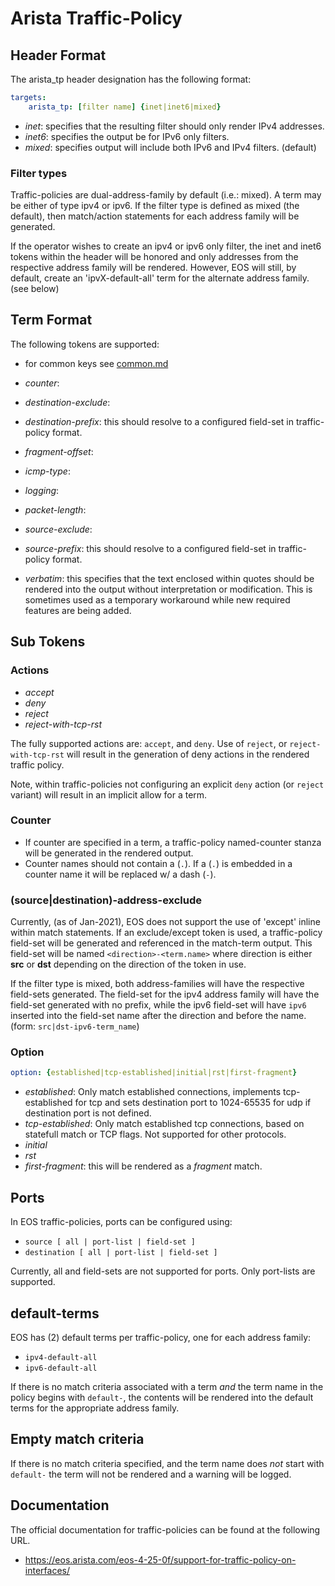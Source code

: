 # Arista Traffic-Policy

## Header Format

The arista_tp header designation has the following format:

```yaml
targets:
    arista_tp: [filter name] {inet|inet6|mixed}
```

* _inet_: specifies that the resulting filter should only render IPv4 addresses.
* _inet6_: specifies the output be for IPv6 only filters.
* _mixed_: specifies output will include both IPv6 and IPv4 filters. (default)

### Filter types

Traffic-policies are dual-address-family by default (i.e.: mixed). A term may be either of type ipv4 or ipv6. If the filter type is defined as mixed (the default), then match/action statements for each address family will be generated.

If the operator wishes to create an ipv4 or ipv6 only filter, the inet and inet6 tokens within the header will be honored and only addresses from the respective address family will be rendered. However, EOS will still, by default, create an 'ipvX-default-all' term for the alternate address family. (see below)

## Term Format

The following tokens are supported:

* for common keys see [common.md](common.md)

* _counter_:
* _destination-exclude_:
* _destination-prefix_: this should resolve to a configured field-set in traffic-policy format.
* _fragment-offset_:
* _icmp-type_:
* _logging_:
* _packet-length_:
* _source-exclude_:
* _source-prefix_: this should resolve to a configured field-set in traffic-policy format.
* _verbatim_: this specifies that the text enclosed within quotes should be rendered into the output without interpretation or modification.  This is sometimes used as a temporary workaround while new required features are being added.

## Sub Tokens

### Actions

* _accept_
* _deny_
* _reject_
* _reject-with-tcp-rst_

The fully supported actions are: `accept`, and `deny`. Use of `reject`, or `reject-with-tcp-rst` will result in the generation of deny actions in the rendered traffic policy.

Note, within traffic-policies not configuring an explicit `deny` action (or `reject` variant) will result in an implicit allow for a term.

### Counter

* If counter are specified in a term, a traffic-policy named-counter stanza will be generated in the rendered output.
* Counter names should not contain a (`.`). If a (`.`) is embedded in a counter name it will be replaced w/ a dash (`-`).

### (source|destination)-address-exclude

Currently, (as of Jan-2021), EOS does not support the use of 'except' inline within match statements. If an exclude/except token is used, a traffic-policy field-set will be generated and referenced in the match-term output. This field-set will be named `<direction>-<term.name>` where direction is either **src** or **dst** depending on the direction of the token in use.

If the filter type is mixed, both address-families will have the respective field-sets generated. The field-set for the ipv4 address family will have the field-set generated with no prefix, while the ipv6 field-set will have `ipv6` inserted into the field-set name after the direction and before the name. (form: `src|dst-ipv6-term_name`)

### Option

```yaml
option: {established|tcp-established|initial|rst|first-fragment}
```

* _established_: Only match established connections, implements tcp-established for tcp and sets destination port to 1024-65535 for udp if destination port is not defined.
* _tcp-established_: Only match established tcp connections, based on statefull match or TCP flags. Not supported for other protocols.
* _initial_
* _rst_
* _first-fragment_: this will be rendered as a _fragment_ match.

## Ports

In EOS traffic-policies, ports can be configured using:

* `source [ all | port-list | field-set ]`
* `destination [ all | port-list | field-set ]`

Currently, all and field-sets are not supported for ports. Only port-lists are supported.

## default-terms

EOS has (2) default terms per traffic-policy, one for each address family:

* `ipv4-default-all`
* `ipv6-default-all`

If there is no match criteria associated with a term _and_ the term name in the policy begins with `default-`, the contents will be rendered into the default terms for the appropriate address family.

## Empty match criteria

If there is no match criteria specified, and the term name does _not_ start with `default-` the term will not be rendered and a warning will be logged.

## Documentation

The official documentation for traffic-policies can be found at the following URL.

* <https://eos.arista.com/eos-4-25-0f/support-for-traffic-policy-on-interfaces/>
